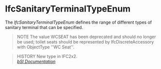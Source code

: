 IfcSanitaryTerminalTypeEnum
===========================
The _IfcSanitaryTerminalTypeEnum_ defines the range of different types of
sanitary terminal that can be specified.  
  
> NOTE  The value WCSEAT has been deprecated and should no longer be used;
> toilet seats should be represented by IfcDiscreteAccessory with ObjectType
> ''WC Seat''.  
  
> HISTORY  New type in IFC2x2.  
[ _bSI
Documentation_](https://standards.buildingsmart.org/IFC/DEV/IFC4_2/FINAL/HTML/schema/ifcplumbingfireprotectiondomain/lexical/ifcsanitaryterminaltypeenum.htm)


